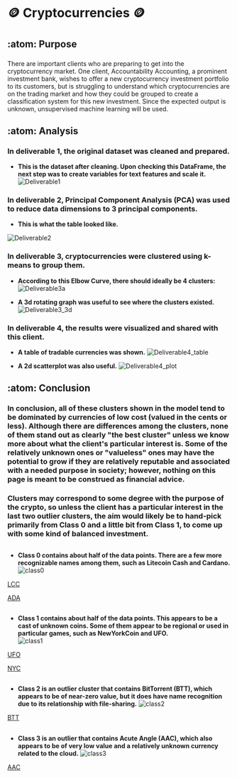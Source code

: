 # :coin: Cryptocurrencies :coin:

## :atom:  Purpose
###
There are important clients who are preparing to get into the cryptocurrency market.  One client, Accountability Accounting, a prominent investment bank, wishes to offer a new cryptocurrency investment portfolio to its customers, but is struggling to understand which cryptocurrencies are on the trading market and how they could be grouped to create a classification system for this new investment.  Since the expected output is unknown, unsupervised machine learning will be used.

## :atom:  Analysis
### In deliverable 1, the original dataset was cleaned and prepared.  
- **This is the dataset after cleaning. Upon checking this DataFrame, the next step was to create variables for text features and scale it.** 
![Deliverable1](https://github.com/Super-Manda/Cryptocurrencies/blob/main/images/deliverable1_crypto_df.png)


### In deliverable 2, Principal Component Analysis (PCA) was used to reduce data dimensions to 3 principal components.
- **This is what the table looked like.**

![Deliverable2](https://github.com/Super-Manda/Cryptocurrencies/blob/main/images/deliverable2_table.png)

### In deliverable 3, cryptocurrencies were clustered using k-means to group them.
- **According to this Elbow Curve, there should ideally be 4 clusters:**
![Deliverable3a](https://github.com/Super-Manda/Cryptocurrencies/blob/main/images/deliverable3_elbow_curve.png)

- **A 3d rotating graph was useful to see where the clusters existed.**
![Deliverable3_3d](https://github.com/Super-Manda/Cryptocurrencies/blob/main/images/3d_graph.png) 


### In deliverable 4, the results were visualized and shared with this client.
- **A table of tradable currencies was shown.**
![Deliverable4_table](https://github.com/Super-Manda/Cryptocurrencies/blob/main/images/deliverable4_table_tradable_cryptos.png)

- **A 2d scatterplot was also useful.**
![Deliverable4_plot](https://github.com/Super-Manda/Cryptocurrencies/blob/main/images/deliverable4_2d_scatterplot.png) 


## :atom:  Conclusion

### In conclusion, all of these clusters shown in the model tend to be dominated by currencies of low cost (valued in the cents or less).  Although there are differences among the clusters, none of them stand out as clearly "the best cluster" unless we know more about what the client's particular interest is.  Some of the relatively unknown ones or "valueless" ones may have the potential to grow if they are relatively reputable and associated with a needed purpose in society; however, nothing on this page is meant to be construed as financial advice.    

### Clusters may correspond to some degree with the purpose of the crypto, so unless the client has a particular interest in the last two outlier clusters, the aim would likely be to hand-pick primarily from Class 0 and a little bit from Class 1, to come up with some kind of balanced investment.

## 
- **Class 0 contains about half of the data points.  There are a few more recognizable names among them, such as Litecoin Cash and Cardano.**
![class0](https://github.com/Super-Manda/Cryptocurrencies/blob/main/images/3d_graph_on_click_class0.png)

[LCC](https://github.com/Super-Manda/Cryptocurrencies/blob/main/images/LCC.png) 

[ADA](https://github.com/Super-Manda/Cryptocurrencies/blob/main/images/ADA.png)


##

- **Class 1 contains about half of the data points.  This appears to be a cast of unknown coins.  Some of them appear to be regional or used in particular games, such as NewYorkCoin and UFO.**  
![class1](https://github.com/Super-Manda/Cryptocurrencies/blob/main/images/3d_graph_on_click_class1.png)

[UFO](https://github.com/Super-Manda/Cryptocurrencies/blob/main/images/UFO.png)

[NYC](https://github.com/Super-Manda/Cryptocurrencies/blob/main/images/NYC.png)



## 
- **Class 2 is an outlier cluster that contains BitTorrent (BTT), which appears to be of near-zero value, but it does have name recognition due to its relationship with file-sharing.** 
![class2](https://github.com/Super-Manda/Cryptocurrencies/blob/main/images/3d_graph_on_click_class2.png) 


[BTT](https://github.com/Super-Manda/Cryptocurrencies/blob/main/images/BTT.png)



## 
- **Class 3 is an outlier that contains Acute Angle (AAC), which also appears to be of very low value and a relatively unknown currency related to the cloud.** 
![class3](https://github.com/Super-Manda/Cryptocurrencies/blob/main/images/3d_graph_on_click_class3.png)

[AAC](https://github.com/Super-Manda/Cryptocurrencies/blob/main/images/AAC.png) 
